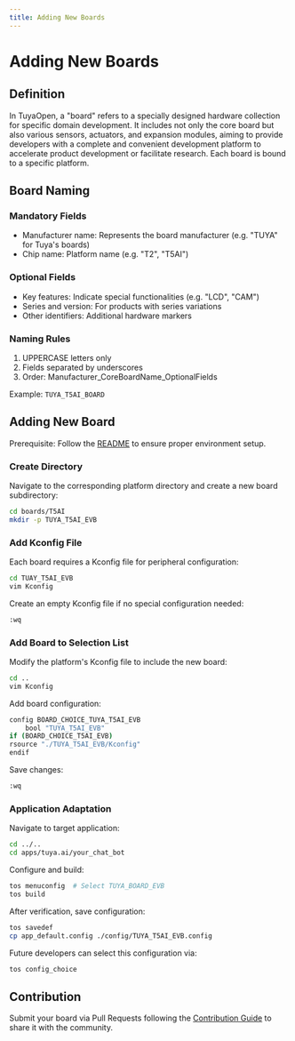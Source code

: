 ```yaml
---
title: Adding New Boards
---
```


# Adding New Boards

## Definition

In TuyaOpen, a "board" refers to a specially designed hardware collection for specific domain development. It includes not only the core board but also various sensors, actuators, and expansion modules, aiming to provide developers with a complete and convenient development platform to accelerate product development or facilitate research. Each board is bound to a specific platform.

## Board Naming

### Mandatory Fields

- Manufacturer name: Represents the board manufacturer (e.g. "TUYA" for Tuya's boards)
- Chip name: Platform name (e.g. "T2", "T5AI")

### Optional Fields

- Key features: Indicate special functionalities (e.g. "LCD", "CAM")
- Series and version: For products with series variations
- Other identifiers: Additional hardware markers

### Naming Rules

1. UPPERCASE letters only
2. Fields separated by underscores
3. Order: Manufacturer_CoreBoardName_OptionalFields

Example: `TUYA_T5AI_BOARD`

## Adding New Board

Prerequisite: Follow the [README](https://github.com/tuya/TuyaOpen/blob/master/README_zh.md) to ensure proper environment setup.

### Create Directory

Navigate to the corresponding platform directory and create a new board subdirectory:

```bash
cd boards/T5AI
mkdir -p TUYA_T5AI_EVB
```

### Add Kconfig File

Each board requires a Kconfig file for peripheral configuration:

```bash
cd TUAY_T5AI_EVB
vim Kconfig
```

Create an empty Kconfig file if no special configuration needed:

```bash
:wq
```

### Add Board to Selection List

Modify the platform's Kconfig file to include the new board:

```bash
cd ..
vim Kconfig
```

Add board configuration:

```bash
config BOARD_CHOICE_TUYA_T5AI_EVB
    bool "TUYA_T5AI_EVB"
if (BOARD_CHOICE_T5AI_EVB)
rsource "./TUYA_T5AI_EVB/Kconfig"
endif
```

Save changes:

```bash
:wq
```

### Application Adaptation

Navigate to target application:

```bash
cd ../..
cd apps/tuya.ai/your_chat_bot
```

Configure and build:

```bash
tos menuconfig  # Select TUYA_BOARD_EVB
tos build
```

After verification, save configuration:

```bash
tos savedef
cp app_default.config ./config/TUYA_T5AI_EVB.config
```

Future developers can select this configuration via:

```bash
tos config_choice
```

## Contribution

Submit your board via Pull Requests following the [Contribution Guide](../contribute/contribute-guide.md) to share it with the community.
